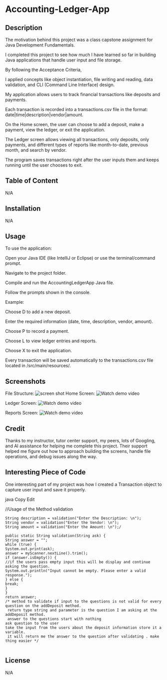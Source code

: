 # Accounting-Ledger-App
## Description
The motivation behind this project was a class capstone assignment for Java Development Fundamentals.

I completed this project to see how much I have learned so far in building Java applications that handle user input and file storage.

By following the Acceptance Criteria,

I applied concepts like object instantiation, file writing and reading, data validation, and CLI (Command Line Interface) design.

My application allows users to track financial transactions like deposits and payments.

Each transaction is recorded into a transactions.csv file in the format: date|time|description|vendor|amount.

On the Home screen, the user can choose to add a deposit, make a payment, view the ledger, or exit the application.

The Ledger screen allows viewing all transactions, only deposits, only payments, and different types of reports like month-to-date, previous month, and search by vendor.

The program saves transactions right after the user inputs them and keeps running until the user chooses to exit.

## Table of Content
N/A

## Installation
N/A

## Usage
To use the application:

Open your Java IDE (like IntelliJ or Eclipse) or use the terminal/command prompt.

Navigate to the project folder.

Compile and run the AccountingLedgerApp Java file.

Follow the prompts shown in the console.

Example:

Choose D to add a new deposit.

Enter the required information (date, time, description, vendor, amount).

Choose P to record a payment.

Choose L to view ledger entries and reports.

Choose X to exit the application.

Every transaction will be saved automatically to the transactions.csv file located in /src/main/resources/.

## Screenshots
File Structure:
![screen shot](src/main/resources/images/file_structure.png)
Home Screen:
![Watch demo video](src/main/resources/videos/home_screen-ezgif.com-video-to-gif-converter.gif)

Ledger Screen:
![Watch demo video](src/main/resources/videos/ledger_screen-ezgif.com-video-to-gif-converter.gif)

Reports Screen:
![Watch demo video](src/main/resources/videos/remote-screen-ezgif.com-video-to-gif-converter.gif)


## Credit
Thanks to my instructor, tutor center support, my peers, lots of Googling, and AI assistance for helping me complete this project. Their support helped me figure out how to approach building the screens, handle file operations, and debug issues along the way.

## Interesting Piece of Code
One interesting part of my project was how I created a Transaction object to capture user input and save it properly.

java
Copy
Edit
 
//Usage of the Method validation
```
String description = validation("Enter the Description: \n");
String vendor = validation("Enter the Vendor: \n");
String amount = validation("Enter the Amount: \n");/

public static String validation(String ask) {
String answer = "";
while (true) {
System.out.print(ask);
answer = myScanner.nextLine().trim(); 
if (answer.isEmpty()) {
//if the users pass empty input this will be display and continue asking the question.
System.out.println("Input cannot be empty. Please enter a valid response.");
} else {
break;
}
}
return answer;
/* method to validate if input to the questions is not valid for every question on the addDeposit method.
 return type string and parameter is the question I am asking at the addDeposit method.
 answer to the questions start with nothing
ask question to the user
take the input from the users about the deposit information store it a variable.
 it will return me the answer to the question after validating . make thing easier */
 
 ```

## License
N/A
